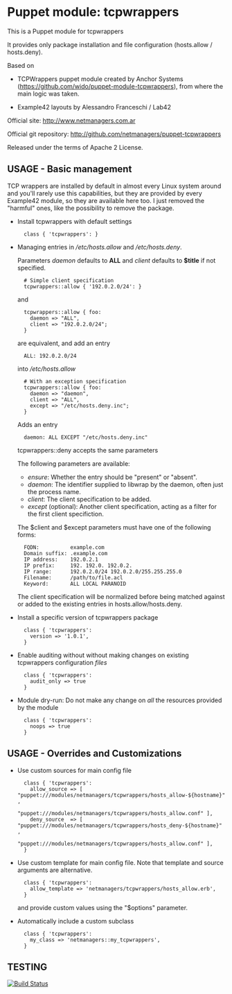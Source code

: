# Puppet module: tcpwrappers

This is a Puppet module for tcpwrappers

It provides only package installation and file configuration (hosts.allow / hosts.deny).

Based on 

* TCPWrappers puppet module created by Anchor Systems (https://github.com/wido/puppet-module-tcpwrappers), from where the main logic was taken.

* Example42 layouts by Alessandro Franceschi / Lab42

Official site: http://www.netmanagers.com.ar

Official git repository: http://github.com/netmanagers/puppet-tcpwrappers

Released under the terms of Apache 2 License.

## USAGE - Basic management

TCP wrappers are installed by default in almost every Linux system around and you'll rarely use
this capabilities, but they are provided by every Example42 module, so they are available here too.
I just removed the "harmful" ones, like the possibility to remove the package.

* Install tcpwrappers with default settings

        class { 'tcpwrappers': }

* Managing entries in */etc/hosts.allow* and */etc/hosts.deny*.
  
  Parameters *daemon* defaults to **ALL** and *client* defaults to **$title** if not specified.

        # Simple client specification
        tcpwrappers::allow { '192.0.2.0/24': }

  and

        tcpwrappers::allow { foo:
          daemon => "ALL",
          client => "192.0.2.0/24";
        }

  are equivalent, and add an entry

        ALL: 192.0.2.0/24

  into */etc/hosts.allow*

        # With an exception specification
        tcpwrappers::allow { foo:
          daemon => "daemon",
          client => "ALL",
          except => "/etc/hosts.deny.inc";
        }

  Adds an entry

        daemon: ALL EXCEPT "/etc/hosts.deny.inc"


  tcpwrappers::deny accepts the same parameters

  The following parameters are available:

  * *ensure*: Whether the entry should be "present" or "absent".
  * *daemon*: The identifier supplied to libwrap by the daemon, often just the
              process name.
  * *client*: The client specification to be added.
  * *except* (optional): Another client specification, acting as a filter for the first
             client specifiction.

  The $client and $except parameters must have one of the following forms:

        FQDN:          example.com
        Domain suffix: .example.com
        IP address:    192.0.2.1
        IP prefix:     192. 192.0. 192.0.2.
        IP range:      192.0.2.0/24 192.0.2.0/255.255.255.0
        Filename:      /path/to/file.acl
        Keyword:       ALL LOCAL PARANOID

   The client specification will be normalized before being matched against
   or added to the existing entries in hosts.allow/hosts.deny.


* Install a specific version of tcpwrappers package

        class { 'tcpwrappers':
          version => '1.0.1',
        }

* Enable auditing without without making changes on existing tcpwrappers configuration *files*

        class { 'tcpwrappers':
          audit_only => true
        }

* Module dry-run: Do not make any change on *all* the resources provided by the module

        class { 'tcpwrappers':
          noops => true
        }


## USAGE - Overrides and Customizations
* Use custom sources for main config file 

        class { 'tcpwrappers':
          allow_source => [ "puppet:///modules/netmanagers/tcpwrappers/hosts_allow-${hostname}" ,
                            "puppet:///modules/netmanagers/tcpwrappers/hosts_allow.conf" ], 
          deny_source  => [ "puppet:///modules/netmanagers/tcpwrappers/hosts_deny-${hostname}" ,
                            "puppet:///modules/netmanagers/tcpwrappers/hosts_allow.conf" ], 
        }


* Use custom template for main config file. Note that template and source arguments are alternative. 

        class { 'tcpwrappers':
          allow_template => 'netmanagers/tcpwrappers/hosts_allow.erb',
        }

  and provide custom values using the "$options" parameter.

* Automatically include a custom subclass

        class { 'tcpwrappers':
          my_class => 'netmanagers::my_tcpwrappers',
        }



## TESTING
[![Build Status](https://travis-ci.org/netmanagers/puppet-tcpwrappers.png?branch=master)](https://travis-ci.org/netmanagers/puppet-tcpwrappers)
